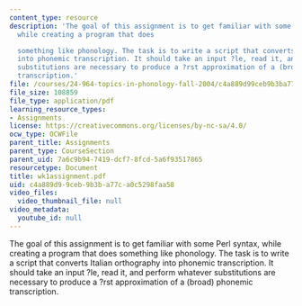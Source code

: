```yaml
---
content_type: resource
description: 'The goal of this assignment is to get familiar with some Perl syntax,
  while creating a program that does

  something like phonology. The task is to write a script that converts Italian orthography
  into phonemic transcription. It should take an input ?le, read it, and perform whatever
  substitutions are necessary to produce a ?rst approximation of a (broad) phonemic
  transcription.'
file: /courses/24-964-topics-in-phonology-fall-2004/c4a889d99ceb9b3ba77ca0c5298faa58_wk1assignment.pdf
file_size: 108859
file_type: application/pdf
learning_resource_types:
- Assignments
license: https://creativecommons.org/licenses/by-nc-sa/4.0/
ocw_type: OCWFile
parent_title: Assignments
parent_type: CourseSection
parent_uid: 7a6c9b94-7419-dcf7-8fcd-5a6f93517865
resourcetype: Document
title: wk1assignment.pdf
uid: c4a889d9-9ceb-9b3b-a77c-a0c5298faa58
video_files:
  video_thumbnail_file: null
video_metadata:
  youtube_id: null
---
```

The goal of this assignment is to get familiar with some Perl syntax, while creating a program that does
something like phonology. The task is to write a script that converts Italian orthography into phonemic transcription. It should take an input ?le, read it, and perform whatever substitutions are necessary to produce a ?rst approximation of a (broad) phonemic transcription.